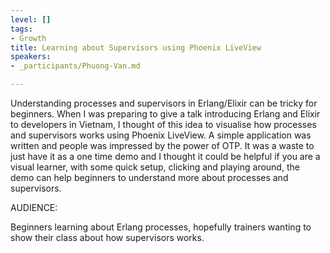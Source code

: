 ```yaml
---
level: []
tags:
- Growth
title: Learning about Supervisors using Phoenix LiveView
speakers:
- _participants/Phuong-Van.md

---
```

Understanding processes and supervisors in Erlang/Elixir can be tricky for beginners. When I was preparing to give a talk introducing Erlang and Elixir to developers in Vietnam, I thought of this idea to visualise how processes and supervisors works using Phoenix LiveView. A simple application was written and people was impressed by the power of OTP. It was a waste to just have it as a one time demo and I thought it could be helpful if you are a visual learner, with some quick setup, clicking and playing around, the demo can help beginners to understand more about processes and supervisors.

AUDIENCE:

Beginners learning about Erlang processes, hopefully trainers wanting to show their class about how supervisors works.